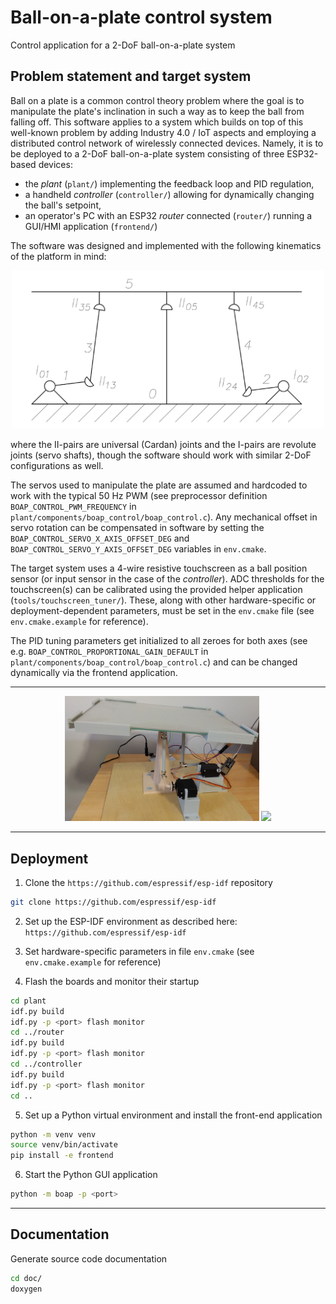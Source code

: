 # Ball-on-a-plate control system

Control application for a 2-DoF ball-on-a-plate system

## Problem statement and target system

Ball on a plate is a common control theory problem where the goal is to manipulate the plate's inclination in such a way as to keep the ball from falling off. This software applies to a system which builds on top of this well-known problem by adding Industry 4.0 / IoT aspects and employing a distributed control network of wirelessly connected devices. Namely, it is to be deployed to a 2-DoF ball-on-a-plate system consisting of three ESP32-based devices:
- the *plant* (`plant/`) implementing the feedback loop and PID regulation,
- a handheld *controller* (`controller/`) allowing for dynamically changing the ball's setpoint,
- an operator's PC with an ESP32 *router* connected (`router/`) running a GUI/HMI application (`frontend/`)

The software was designed and implemented with the following kinematics of the platform in mind:

<div align="center"><img src="doc/kinematics.png" width=500/></div>

where the II-pairs are universal (Cardan) joints and the I-pairs are revolute joints (servo shafts), though the software should work with similar 2-DoF configurations as well.

The servos used to manipulate the plate are assumed and hardcoded to work with the typical 50 Hz PWM (see preprocessor definition `BOAP_CONTROL_PWM_FREQUENCY` in `plant/components/boap_control/boap_control.c`). Any mechanical offset in servo rotation can be compensated in software by setting the `BOAP_CONTROL_SERVO_X_AXIS_OFFSET_DEG` and `BOAP_CONTROL_SERVO_Y_AXIS_OFFSET_DEG` variables in `env.cmake`.

The target system uses a 4-wire resistive touchscreen as a ball position sensor (or input sensor in the case of the *controller*). ADC thresholds for the touchscreen(s) can be calibrated using the provided helper application (`tools/touchscreen_tuner/`). These, along with other hardware-specific or deployment-dependent parameters, must be set in the `env.cmake` file (see `env.cmake.example` for reference).

The PID tuning parameters get initialized to all zeroes for both axes (see e.g. `BOAP_CONTROL_PROPORTIONAL_GAIN_DEFAULT` in `plant/components/boap_control/boap_control.c`) and can be changed dynamically via the frontend application.

---

<div align="center"><img src="doc/device0.png" height=200/>  <img src="doc/device1.png" height=200/></div>

---

## Deployment

1. Clone the `https://github.com/espressif/esp-idf` repository

```bash
git clone https://github.com/espressif/esp-idf
```

2. Set up the ESP-IDF environment as described here:
   `https://github.com/espressif/esp-idf`

3. Set hardware-specific parameters in file `env.cmake` (see `env.cmake.example` for
   reference)

4. Flash the boards and monitor their startup

```bash
cd plant
idf.py build
idf.py -p <port> flash monitor
cd ../router
idf.py build
idf.py -p <port> flash monitor
cd ../controller
idf.py build
idf.py -p <port> flash monitor
cd ..
```

5. Set up a Python virtual environment and install the front-end application

```bash
python -m venv venv
source venv/bin/activate
pip install -e frontend
```

6. Start the Python GUI application

```bash
python -m boap -p <port>
```

---

## Documentation

Generate source code documentation

```bash
cd doc/
doxygen
```
